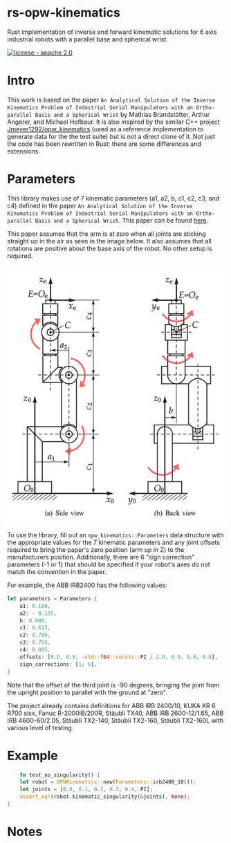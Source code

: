 # rs-opw-kinematics

Rust implementation of inverse and forward kinematic solutions for 6 axis industrial robots with a parallel base 
and spherical wrist.

[![license - apache 2.0](https://img.shields.io/:license-Apache%202.0-yellowgreen.svg)](https://opensource.org/licenses/Apache-2.0)

# Intro

This work is based on the paper `An Analytical Solution of the Inverse Kinematics Problem
of Industrial Serial Manipulators with an Ortho-parallel Basis and a Spherical Wrist` by
Mathias Brandstötter, Arthur Angerer, and Michael Hofbaur. It is also inspired by the similar
C++ project [Jmeyer1292/opw_kinematics](https://github.com/Jmeyer1292/opw_kinematics) (used as a reference
implementation to generate data for the the test suite) but is not a direct clone of it.
Not just the code has been rewritten in Rust: there are some differences and extensions.

# Parameters

This library makes use of 7 kinematic parameters (a1, a2, b, c1, c2, c3, and c4) defined in the
paper `An Analytical Solution of the Inverse Kinematics Problem
of Industrial Serial Manipulators with an Ortho-parallel Basis and a Spherical Wrist`. This paper can be found
[here](https://www.researchgate.net/profile/Mathias-Brandstoetter/publication/264212870_An_Analytical_Solution_of_the_Inverse_Kinematics_Problem_of_Industrial_Serial_Manipulators_with_an_Ortho-parallel_Basis_and_a_Spherical_Wrist/links/53d2417e0cf2a7fbb2e98b09/An-Analytical-Solution-of-the-Inverse-Kinematics-Problem-of-Industrial-Serial-Manipulators-with-an-Ortho-parallel-Basis-and-a-Spherical-Wrist.pdf).

This paper assumes that the arm is at zero when all joints are sticking straight up in the air as seen in the image
below. It also assumes that all rotations are positive about the base axis of the robot. No other setup is required.

![OPW Diagram](documentation/opw.png)

To use the library, fill out an `opw_kinematics::Parameters` data structure with the appropriate values for the 7
kinematic parameters and any joint offsets required to bring the paper's zero position (arm up in Z) to the
manufacturers position. Additionally, there are 6 "sign correction" parameters (-1 or 1) that should be specified if
your robot's axes do not match the convention in the paper.

For example, the ABB IRB2400 has the following values:

```Rust
let parameters = Parameters {
    a1: 0.100,
    a2: - 0.135,
    b: 0.000,
    c1: 0.615,
    c2: 0.705,
    c3: 0.755,
    c4: 0.085,
    offsets: [0.0, 0.0, -std::f64::consts::PI / 2.0, 0.0, 0.0, 0.0],
    sign_corrections: [1; 6],
}
``` 

Note that the offset of the third joint is -90 degrees, bringing the joint from the upright position to parallel with
the ground at "zero".

The project already contains definitions for ABB IRB 2400/10, KUKA KR 6 R700 sixx, Fanuc R-2000iB/200R, Stäubli TX40,
ABB IRB 2600-12/1.65, ABB IRB 4600-60/2.05, Stäubli TX2-140, Stäubli TX2-160, Stäubli TX2-160L with various level of
testing. 

# Example

```Rust
    fn test_no_singularity() {
    let robot = OPWKinematics::new(Parameters::irb2400_10());
    let joints = [0.0, 0.1, 0.2, 0.3, 0.4, PI];
    assert_eq!(robot.kinematic_singularity(&joints), None);
}

```

# Notes

